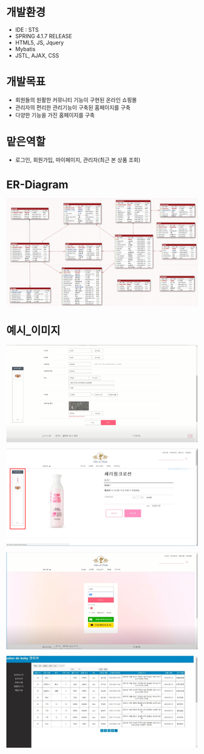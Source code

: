 # 개발환경
* IDE : STS
* SPRING 4.1.7 RELEASE 
* HTML5, JS, Jquery
* Mybatis 
* JSTL, AJAX, CSS

# 개발목표

* 회원들의 원활한 커뮤니티 기능이 구현된 온라인 쇼핑몰
* 관리자의 편리한 관리기능이 구축된 홈페이지를 구축
* 다양한 기능을 가진 홈페이지를 구축

# 맡은역할

* 로그인, 회원가입, 마이페이지, 관리자(최근 본 상품 조회)

# ER-Diagram
![ER-Diagram](./image/ER-diagram.png)

# 예시_이미지
![회원가입](./image/signup.PNG)

![최근 본 상품](./image/recently.png)

![로그인](./image/login.PNG)

![구매 상품 조회](./image/ad_prod.jpg)
